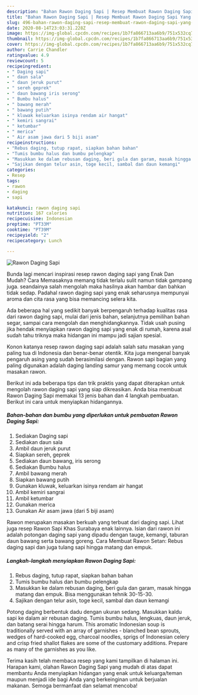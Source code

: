 ```yaml
---
description: "Bahan Rawon Daging Sapi | Resep Membuat Rawon Daging Sapi Yang Bisa Manjain Lidah"
title: "Bahan Rawon Daging Sapi | Resep Membuat Rawon Daging Sapi Yang Bisa Manjain Lidah"
slug: 496-bahan-rawon-daging-sapi-resep-membuat-rawon-daging-sapi-yang-bisa-manjain-lidah
date: 2020-08-14T23:03:31.228Z
image: https://img-global.cpcdn.com/recipes/1b7fa866713aa6b9/751x532cq70/rawon-daging-sapi-foto-resep-utama.jpg
thumbnail: https://img-global.cpcdn.com/recipes/1b7fa866713aa6b9/751x532cq70/rawon-daging-sapi-foto-resep-utama.jpg
cover: https://img-global.cpcdn.com/recipes/1b7fa866713aa6b9/751x532cq70/rawon-daging-sapi-foto-resep-utama.jpg
author: Carrie Chandler
ratingvalue: 4.9
reviewcount: 5
recipeingredient:
- " Daging sapi"
- " daun sala"
- " daun jeruk purut"
- " sereh geprek"
- " daun bawang iris serong"
- " Bumbu halus"
- " bawang merah"
- " bawang putih"
- " kluwak keluarkan isinya rendam air hangat"
- " kemiri sangrai"
- " ketumbar"
- " merica"
- " Air asam jawa dari 5 biji asam"
recipeinstructions:
- "Rebus daging, tutup rapat, siapkan bahan bahan"
- "Tumis bumbu halus dan bumbu pelengkap"
- "Masukkan ke dalam rebusan daging, beri gula dan garam, masak hingga matang dan empuk. Bisa menggunakan tehnik 30-15-30."
- "Sajikan dengan telur asin, toge kecil, sambal dan daun kemangi"
categories:
- Resep
tags:
- rawon
- daging
- sapi

katakunci: rawon daging sapi 
nutrition: 167 calories
recipecuisine: Indonesian
preptime: "PT33M"
cooktime: "PT39M"
recipeyield: "2"
recipecategory: Lunch

---
```



![Rawon Daging Sapi](https://img-global.cpcdn.com/recipes/1b7fa866713aa6b9/751x532cq70/rawon-daging-sapi-foto-resep-utama.jpg)

Bunda lagi mencari inspirasi resep rawon daging sapi yang Enak Dan Mudah? Cara Memasaknya memang tidak terlalu sulit namun tidak gampang juga. seandainya salah mengolah maka hasilnya akan hambar dan bahkan tidak sedap. Padahal rawon daging sapi yang enak seharusnya mempunyai aroma dan cita rasa yang bisa memancing selera kita.

Ada beberapa hal yang sedikit banyak berpengaruh terhadap kualitas rasa dari rawon daging sapi, mulai dari jenis bahan, selanjutnya pemilihan bahan segar, sampai cara mengolah dan menghidangkannya. Tidak usah pusing jika hendak menyiapkan rawon daging sapi yang enak di rumah, karena asal sudah tahu triknya maka hidangan ini mampu jadi sajian spesial.

Konon katanya resep rawon daging sapi adalah salah satu masakan yang paling tua di Indonesia dan benar-benar otentik. Kita juga mengenal banyak pengaruh asing yang sudah berasimilasi dengan. Rawon sapi bagian yang paling digunakan adalah daging landing samur yang memang cocok untuk masakan rawon.


Berikut ini ada beberapa tips dan trik praktis yang dapat diterapkan untuk mengolah rawon daging sapi yang siap dikreasikan. Anda bisa membuat Rawon Daging Sapi memakai 13 jenis bahan dan 4 langkah pembuatan. Berikut ini cara untuk menyiapkan hidangannya.

<!--inarticleads1-->

##### Bahan-bahan dan bumbu yang diperlukan untuk pembuatan Rawon Daging Sapi:

1. Sediakan  Daging sapi
1. Sediakan  daun sala
1. Ambil  daun jeruk purut
1. Siapkan  sereh, geprek
1. Sediakan  daun bawang, iris serong
1. Sediakan  Bumbu halus
1. Ambil  bawang merah
1. Siapkan  bawang putih
1. Gunakan  kluwak, keluarkan isinya rendam air hangat
1. Ambil  kemiri sangrai
1. Ambil  ketumbar
1. Gunakan  merica
1. Gunakan  Air asam jawa (dari 5 biji asam)


Rawon merupakan masakan berkuah yang terbuat dari daging sapi. Lihat juga resep Rawon Sapi Khas Surabaya enak lainnya. Isian dari rawon ini adalah potongan daging sapi yang dipadu dengan tauge, kemangi, taburan daun bawang serta bawang goreng. Cara Membuat Rawon Setan: Rebus daging sapi dan juga tulang sapi hingga matang dan empuk. 

<!--inarticleads2-->

##### Langkah-langkah menyiapkan Rawon Daging Sapi:

1. Rebus daging, tutup rapat, siapkan bahan bahan
1. Tumis bumbu halus dan bumbu pelengkap
1. Masukkan ke dalam rebusan daging, beri gula dan garam, masak hingga matang dan empuk. Bisa menggunakan tehnik 30-15-30.
1. Sajikan dengan telur asin, toge kecil, sambal dan daun kemangi


Potong daging berbentuk dadu dengan ukuran sedang. Masukkan kaldu sapi ke dalam air rebusan daging. Tumis bumbu halus, lengkuas, daun jeruk, dan batang serai hingga harum. This aromatic Indonesian soup is traditionally served with an array of garnishes - blanched bean sprouts, wedges of hard-cooked egg, charcoal noodles, sprigs of Indonesian celery and crisp fried shallot flakes are some of the customary additions. Prepare as many of the garnishes as you like. 

Terima kasih telah membaca resep yang kami tampilkan di halaman ini. Harapan kami, olahan Rawon Daging Sapi yang mudah di atas dapat membantu Anda menyiapkan hidangan yang enak untuk keluarga/teman maupun menjadi ide bagi Anda yang berkeinginan untuk berjualan makanan. Semoga bermanfaat dan selamat mencoba!
